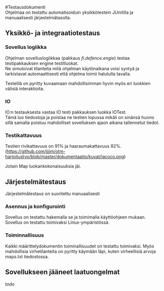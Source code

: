 #Testausdokumenti  
Ohjelmaa on testattu automatisoiduin yksikkötestein JUnitilla ja manuaalisesti järjestelmätasolla.

## Yksikkö- ja integraatiotestaus
  
### Sovellus logiikka   
Ohjelman sovelluslogiikkaa (pakkaus _fi.defence.engie_) testaa testipakkauksen engine testitluokat.  
Ne simuloivat tilanteita mitä ohjelman käytönaikana voisi syntyä ja tarkistavat automaattisesti 
että ohjelma toimii halutulla tavalla.
  
Testeillä on pyritty kuvaamaan mahdollisimman hyvin myös eri luokkien välisiä interaktioita.
  
### IO  
IO:n testauksesta vastaa IO testi pakkauksen luokka IOTest.  
Tämä luo tiedostoja ja poistaa ne testien lopussa mikäli on sinänsä huono sillä samalla poistuu mahdolliset sovelluksen ajaon aikana tallennetut tiedot.

### Testikattavuus  
Testien rivikattavuus on 91% ja haaraumakattavuus 82%.  
(https://github.com/jjjjm/otm-harjoitustyo/blob/master/dokumentaatio/kuvat/jacoco.png)  
  
  
Jotain Map luokankokonaisuuksia jäi.

## Järjestelmätestaus  
  
Järjestelmätestaus on suoritettu manuaalisesti
  
### Asennus ja konfigurointi  
Sovellus on testattu hakemalla se ja toimimalla käyttöohjeen mukaan. Sovellus on testattu toimivaksi Linux-ympäristössä.

### Toiminnallisuus  
Kaikki määrittelydokumentin toiminallisuudet on testattu toimivaksi. Myös mahdollisia virhetilanteita on pyritty käymään läpi,
kuten virheellisiä arvoja maps.txt tiedostossa.


## Sovellukseen jääneet laatuongelmat
_todo_
